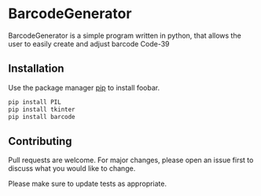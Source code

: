 # BarcodeGenerator

BarcodeGenerator is a simple program written in python, that allows the user to easily create and adjust barcode Code-39

## Installation

Use the package manager [pip](https://pip.pypa.io/en/stable/) to install foobar.

```bash
pip install PIL
pip install tkinter
pip install barcode
```



## Contributing
Pull requests are welcome. For major changes, please open an issue first to discuss what you would like to change.

Please make sure to update tests as appropriate.
